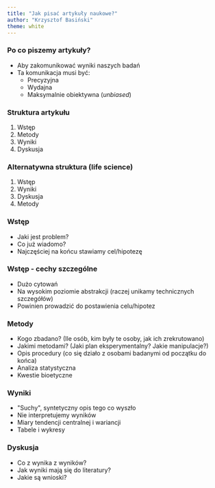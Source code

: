 ```yaml
---
title: "Jak pisać artykuły naukowe?"
author: "Krzysztof Basiński"
theme: white
---
```



### Po co piszemy artykuły?

- Aby zakomunikować wyniki naszych badań
- Ta komunikacja musi być:
    + Precyzyjna 
    + Wydajna
    + Maksymalnie obiektywna (_unbiased_)

### Struktura artykułu

1. Wstęp
2. Metody
3. Wyniki
4. Dyskusja

### Alternatywna struktura (life science)

1. Wstęp
2. Wyniki
3. Dyskusja
4. Metody


### Wstęp

- Jaki jest problem?
- Co już wiadomo?
- Najczęściej na końcu stawiamy cel/hipotezę


### Wstęp - cechy szczególne

- Dużo cytowań
- Na wysokim poziomie abstrakcji (raczej unikamy technicznych szczegółów)
- Powinien prowadzić do postawienia celu/hipotez


### Metody

- Kogo zbadano? (Ile osób, kim były te osoby, jak ich zrekrutowano)
- Jakimi metodami? (Jaki plan eksperymentalny? Jakie manipulacje?)
- Opis procedury (co się działo z osobami badanymi od początku do końca)
- Analiza statystyczna
- Kwestie bioetyczne


### Wyniki

- "Suchy", syntetyczny opis tego co wyszło
- Nie interpretujemy wyników
- Miary tendencji centralnej i wariancji
- Tabele i wykresy


### Dyskusja

- Co z wynika z wyników?
- Jak wyniki mają się do literatury?
- Jakie są wnioski?


